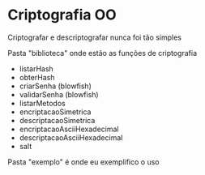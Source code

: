 # Criptografia OO
Criptografar e descriptografar nunca foi tão simples

Pasta "biblioteca" onde estão as funções de criptografia
* listarHash
* obterHash
* criarSenha (blowfish)
* validarSenha (blowfish)
* listarMetodos
* encriptacaoSimetrica
* descriptacaoSimetrica
* encriptacaoAsciiHexadecimal
* descriptacaoAsciiHexadecimal
* salt

Pasta "exemplo" é onde eu exemplifico o uso